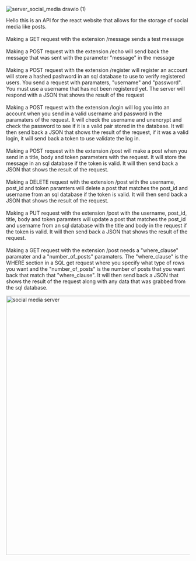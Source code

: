 ![server_social_media drawio (1)](https://github.com/user-attachments/assets/a23f953e-4743-4433-bf36-e7e7b461f708)

Hello this is an API for the react website that allows for the storage of social media like posts.</br>
</br>
Making a GET request with the extension /message sends a test message</br>
</br>
Making a POST request with the extension /echo will send back the message that was sent with the parameter "message" in the message</br>
</br>
Making a POST request with the extension /register will register an account will store a hashed pashword in an sql database to use to verify registered users. You send a request with paramaters, "username" and "password". You must use a username that has not been registered yet. The server will respond with a JSON that shows the result of the request</br>
</br>
Making a POST request with the extension /login will log you into an account when you send in a valid username and password in the paramaters of the request. It will check the username and unencrypt and check the password to see if it is a valid pair stored in the database. It will then send back a JSON that shows the result of the request, if it was a valid login, it will send back a token to use validate the log in.</br>
</br>
Making a POST request with the extension /post will make a post when you send in a title, body and token parameters with the request. It will store the message in an sql database if the token is valid. It will then send back a JSON that shows the result of the request.</br>
</br>
Making a DELETE request with the extension /post with the username, post_id and token paramters will delete a post that matches the post_id and username from an sql database if the token is valid. It will then send back a JSON that shows the result of the request.</br>
</br>
Making a PUT request with the extension /post with the username, post_id, title, body and token paramters will update a post that matches the post_id and username from an sql database with the title and body in the request if the token is valid. It will then send back a JSON that shows the result of the request.</br>
</br>
Making a GET request with the extension /post needs a "where_clause" paramater and a "number_of_posts" paramaters. The "where_clause" is the WHERE section in a SQL get request where you specify what type of rows you want and the "number_of_posts" is the number of posts that you want back that match that "where_clause". It will then send back a JSON that shows the result of the request along with any data that was grabbed from the sql database.</br>


<img width="709" alt="social media server" src="https://github.com/user-attachments/assets/a37c249a-51f3-487e-94b6-4ff45a8bd074">
